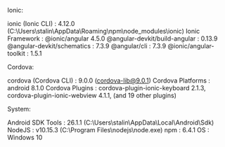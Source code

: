 Ionic:

   ionic (Ionic CLI)             : 4.12.0 (C:\Users\stalin\AppData\Roaming\npm\node_modules\ionic)
   Ionic Framework               : @ionic/angular 4.5.0
   @angular-devkit/build-angular : 0.13.9
   @angular-devkit/schematics    : 7.3.9
   @angular/cli                  : 7.3.9
   @ionic/angular-toolkit        : 1.5.1

Cordova:

   cordova (Cordova CLI) : 9.0.0 (cordova-lib@9.0.1)
   Cordova Platforms     : android 8.1.0
   Cordova Plugins       : cordova-plugin-ionic-keyboard 2.1.3, cordova-plugin-ionic-webview 4.1.1, (and 19 other plugins)

System:

   Android SDK Tools : 26.1.1 (C:\Users\stalin\AppData\Local\Android\Sdk)
   NodeJS            : v10.15.3 (C:\Program Files\nodejs\node.exe)
   npm               : 6.4.1
   OS                : Windows 10